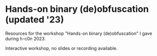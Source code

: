 # Hands-on binary (de)obfuscation (updated '23)

Resources for the workshop "Hands-on binary (de)obfuscation" I gave during h-c0n 2023.

Interactive workshop, no slides or recording available.
